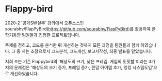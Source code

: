# Flappy-bird
2020-2 '공개SW실무' 강의에서 오픈소스인 sourabhv/FlapPyBird(https://github.com/sourabhv/FlapPyBird)를 활용하여 한학기동안 팀원들과 진행한 프로젝트입니다. 

주제를 정하고, 코드를 분석한 뒤 개선하는 것까지 모든 과정을 팀원들과 함께 하였습니다.
그 중 저는 조장으로서 코드분석, 코드개선, 보고서작성, 최종 발표를 맡았습니다. 

저희 조는 기존 Flappybird의 '해상도의 크기, 낮은 프레임, 게임의 밋밋함'이라는 3가지의 문제점은 '해상도의 크기 증가, 프레임 증가, 랜덤 아이템 추가, 랭킹 시스템도입'으로 개선하였습니다.

